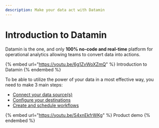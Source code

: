 ```yaml
---
description: Make your data act with Datamin
---
```


# Introduction to Datamin

Datamin is the one, and only **100% no-code and real-time** platform for operational analytics allowing teams to convert data into actions.

{% embed url="https://youtu.be/6g1ZvWoXZmQ" %}
Introduction to Datamin
{% endembed %}

To be able to utilize the power of your data in a most effective way, you need to make 3 main steps:

* [Connect your data source(s)](data-sources/connecting-a-data-source.md)
* [Configure your destinations](destinations/connecting-a-destination.md)
* [Create and schedule workflows](workflows-and-actions/workflow-management.md)

{% embed url="https://youtu.be/S4xnEkfrWKg" %}
Product demo
{% endembed %}


